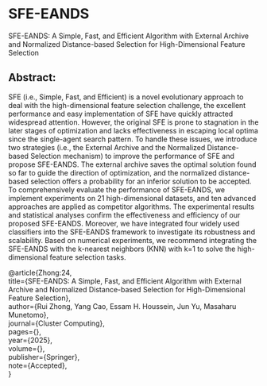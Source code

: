 # SFE-EANDS  
SFE-EANDS: A Simple, Fast, and Efficient Algorithm with External Archive and Normalized Distance-based Selection for High-Dimensional Feature Selection  

## Abstract: 
SFE (i.e., Simple, Fast, and Efficient) is a novel evolutionary approach to deal with the high-dimensional feature selection challenge, the excellent performance and easy implementation of SFE have quickly attracted widespread attention. However, the original SFE is prone to stagnation in the later stages of optimization and lacks effectiveness in escaping local optima since the single-agent search pattern. To handle these issues, we introduce two strategies (i.e., the External Archive and the Normalized Distance-based Selection mechanism) to improve the performance of SFE and propose SFE-EANDS. The external archive saves the optimal solution found so far to guide the direction of optimization, and the normalized distance-based selection offers a probability for an inferior solution to be accepted. To comprehensively evaluate the performance of SFE-EANDS, we implement experiments on 21 high-dimensional datasets, and ten advanced approaches are applied as competitor algorithms. The experimental results and statistical analyses confirm the effectiveness and efficiency of our proposed SFE-EANDS. Moreover, we have integrated four widely used classifiers into the SFE-EANDS framework to investigate its robustness and scalability. Based on numerical experiments, we recommend integrating the SFE-EANDS with the k-nearest neighbors (KNN) with k=1 to solve the high-dimensional feature selection tasks.

@article{Zhong:24,  
  title={SFE-EANDS: A Simple, Fast, and Efficient Algorithm with External Archive and Normalized Distance-based Selection for High-Dimensional Feature Selection},  
  author={Rui Zhong, Yang Cao, Essam H. Houssein, Jun Yu, Masaharu Munetomo},  
  journal={Cluster Computing},  
  pages={},  
  year={2025},  
  volume={},  
  publisher={Springer},  
  note={Accepted},  
}
